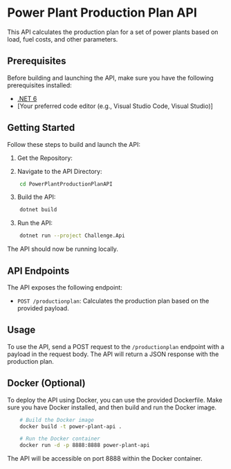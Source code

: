 ﻿# Power Plant Production Plan API

This API calculates the production plan for a set of power plants based on load, fuel costs, and other parameters.

## Prerequisites

Before building and launching the API, make sure you have the following prerequisites installed:

- [.NET 6](https://dotnet.microsoft.com/download/dotnet/6.0)
- [Your preferred code editor (e.g., Visual Studio Code, Visual Studio)]

## Getting Started

Follow these steps to build and launch the API:

1. Get the Repository:

2. Navigate to the API Directory:
```bash 
    cd PowerPlantProductionPlanAPI
```
3. Build the API:
```bash
	dotnet build
```
3. Run the API:
```bash
	dotnet run --project Challenge.Api
```

The API should now be running locally.

## API Endpoints
The API exposes the following endpoint:

- `POST /productionplan`: Calculates the production plan based on the provided payload.

## Usage
To use the API, send a POST request to the `/productionplan` endpoint with a payload in the request body.
The API will return a JSON response with the production plan.

## Docker (Optional)
To deploy the API using Docker, you can use the provided Dockerfile.
Make sure you have Docker installed, and then build and run the Docker image.
```bash
	# Build the Docker image
	docker build -t power-plant-api .

	# Run the Docker container
	docker run -d -p 8888:8888 power-plant-api
```
The API will be accessible on port 8888 within the Docker container.
